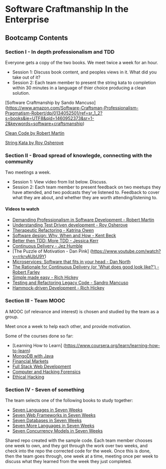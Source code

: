 # Software Craftmanship In the Enterprise

## Bootcamp Contents

### Section I - In depth professionalism and TDD

Everyone gets a copy of the two books.
We meet twice a week for an hour.

* Session 1: Discuss book content, and peoples views in it. What did you take out of it?
* Session 2: Each team member to present the string kata to completion within 30 minutes in a language of thier choice producing a clean solution.

[Software Craftmanship by Sando Mancuso] (https://www.amazon.com/Software-Craftsman-Professionalism-Pragmatism-Robert/dp/0134052501/ref=sr_1_2?s=books&ie=UTF8&qid=1460952373&sr=1-2&keywords=software+craftsmanship)

[Clean Code by Robert Martin](https://www.amazon.com/Clean-Code-Handbook-Software-Craftsmanship/dp/0132350882/ref=sr_1_3?s=books&ie=UTF8&qid=1460952373&sr=1-3&keywords=software+craftsmanship)

[String Kata by Roy Osherove](http://osherove.com/tdd-kata-1/)

### Section II - Broad spread of knowlegde, connecting with the community

Two meetings a week.

* Session 1: View video from list below. Discuss.
* Session 2: Each team member to present feedback on two meetups they have attended, and two podcasts they've listened to. Feedback to cover what they are about, and whether they are worth attending/listening to.

#### Videos to watch

* [Demanding Professionalism in Software Development - Robert Martin](https://vimeo.com/54025415)
* [Understanding Test Driven development - Roy Osherove](https://www.youtube.com/watch?v=q5Xd1tmIgec&index=2&list=PLMxD085hCa7Dp2hU2Jbpcga8G3OfmByuG)
* [Therapeutic Refactoring - Katrina Owen](https://www.youtube.com/watch?v=KA9i5IGS-oU&index=3&list=PLMxD085hCa7Dp2hU2Jbpcga8G3OfmByuG)
* [Software design: Why, When and How - Kent Beck](https://vimeo.com/105771493)
* [Better then TDD: More TDD - Jessica Kerr](https://vimeo.com/106759186)
* [Continuous Delivery - Jez Humble](https://www.youtube.com/watch?v=IBghnXBz3_w&list=PLMxD085hCa7BTpqKTwgWmqpH_8AthmveO&index=1)
* [The Puzzle of Motivation - Dan Pink] (https://www.youtube.com/watch?v=rrkrvAUbU9Y)
* [Microservices: Software that fits in your head - Dan North](http://www.infoq.com/presentations/microservices-replaceability-consistency)
* [The Rationale for Continuous Delivery (or 'What does good look like?') - Robert Farley](http://www.infoq.com/presentations/cd-success)
* [Simple made easy - Rich Hickey](http://www.infoq.com/presentations/Simple-Made-Easy)
* [Testing and Refactoring Legacy Code - Sandro Mancuso](https://www.youtube.com/watch?v=_NnElPO5BU0)
* [Hammock-driven Development - Rich Hickey](https://www.youtube.com/watch?v=f84n5oFoZBc)

### Section III - Team MOOC

A MOOC (of relevance and interest) is chosen and studied by the team as a group.

Meet once a week to help each other, and provide motivation.

Some of the courses done so far:
* [Learning How to Learn] (https://www.coursera.org/learn/learning-how-to-learn)
* [MongoDB with Java](https://university.mongodb.com/courses/M101J/about)
* [Financial Markets](https://www.coursera.org/learn/financial-markets)
* [Full Stack Web Development](https://www.coursera.org/specializations/full-stack)
* [Computer and Hacking Forensics](https://www.cybrary.it/course/computer-hacking-forensics-analyst/)
* [Ethical Hacking](https://www.cybrary.it/course/ethical-hacking/)

### Section IV - Seven of something

The team selects one of the following books to study together:
* [Seven Languages in Seven Weeks](https://pragprog.com/book/btlang/seven-languages-in-seven-weeks)
* [Seven Web Frameworks in Seven Weeks](https://pragprog.com/book/7web/seven-web-frameworks-in-seven-weeks)
* [Seven Databases in Seven Weeks](https://pragprog.com/book/rwdata/seven-databases-in-seven-weeks)
* [Seven More Languages in Seven Weeks](https://pragprog.com/book/7lang/seven-more-languages-in-seven-weeks)
* [Seven Concurrency Models in Seven Weeks](https://pragprog.com/book/pb7con/seven-concurrency-models-in-seven-weeks)

Shared repo created with the sample code. Each team member chooses one week to own, and they got through the work over two weeks, and check into the repo the corrected code for the week. Once this is done, then the team goes through, one week at a time, meeting once per week to discuss what they learned from the week they just completed.



